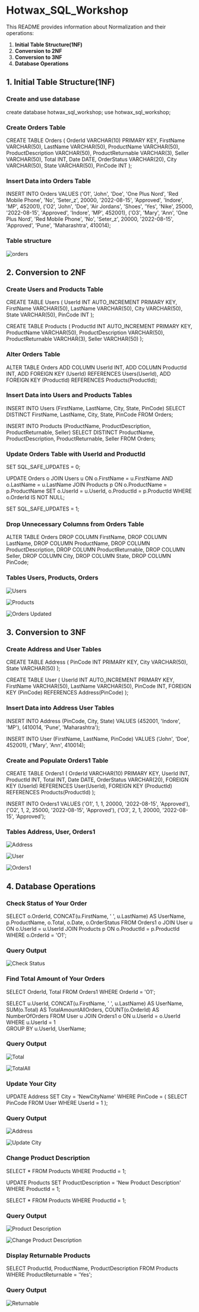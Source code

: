 # Hotwax_SQL_Workshop
This README provides information about Normalization and their operations:

1. **Initial Table Structure(1NF)**
2. **Conversion to 2NF**
3. **Conversion to 3NF**
4. **Database Operations**

## 1. Initial Table Structure(1NF)

### Create and use database
create database  hotwax_sql_workshop;
use hotwax_sql_workshop;

### Create Orders Table
CREATE TABLE Orders (
    OrderId VARCHAR(10) PRIMARY KEY,
    FirstName VARCHAR(50),
    LastName VARCHAR(50),
    ProductName VARCHAR(50),
    ProductDescription VARCHAR(50),
    ProductReturnable VARCHAR(3),
    Seller VARCHAR(50),
    Total INT,
    Date DATE,
    OrderStatus VARCHAR(20),
    City VARCHAR(50),
    State VARCHAR(50),
    PinCode INT
);

### Insert Data into Orders Table
INSERT INTO Orders VALUES
('O1', 'John', 'Doe', 'One Plus Nord', 'Red Mobile Phone', 'No', 'Seter_z', 20000, '2022-08-15', 'Approved', 'Indore', 'MP', 452001),
('O2', 'John', 'Doe', 'Air Jordans', 'Shoes', 'Yes', 'Nike', 25000, '2022-08-15', 'Approved', 'Indore', 'MP', 452001),
('O3', 'Mary', 'Ann', 'One Plus Nord', 'Red Mobile Phone', 'No', 'Seter_z', 20000, '2022-08-15', 'Approved', 'Pune', 'Maharashtra', 410014);

### Table structure
![orders](https://github.com/Manisha20Kumawat/Hotwax_SQL_Workshop/assets/142007598/8d7c4706-1ebe-4902-afa8-3f5ede0d7e16)

## 2. Conversion to 2NF

### Create Users and Products Table
CREATE TABLE Users (
    UserId INT AUTO_INCREMENT PRIMARY KEY,
    FirstName VARCHAR(50),
    LastName VARCHAR(50),
    City VARCHAR(50),
    State VARCHAR(50),
    PinCode INT
);

CREATE TABLE Products (
    ProductId INT AUTO_INCREMENT PRIMARY KEY,
    ProductName VARCHAR(50),
    ProductDescription VARCHAR(50),
    ProductReturnable VARCHAR(3),
    Seller VARCHAR(50)
);

### Alter Orders Table
ALTER TABLE Orders
ADD COLUMN UserId INT,
ADD COLUMN ProductId INT,
ADD FOREIGN KEY (UserId) REFERENCES Users(UserId),
ADD FOREIGN KEY (ProductId) REFERENCES Products(ProductId);

### Insert Data into Users and Products Tables
INSERT INTO Users (FirstName, LastName, City, State, PinCode)
SELECT DISTINCT FirstName, LastName, City, State, PinCode
FROM Orders;

INSERT INTO Products (ProductName, ProductDescription, ProductReturnable, Seller)
SELECT DISTINCT ProductName, ProductDescription, ProductReturnable, Seller
FROM Orders;

### Update Orders Table with UserId and ProductId
SET SQL_SAFE_UPDATES = 0;

UPDATE Orders o
JOIN Users u ON o.FirstName = u.FirstName AND o.LastName = u.LastName
JOIN Products p ON o.ProductName = p.ProductName
SET o.UserId = u.UserId, o.ProductId = p.ProductId
WHERE o.OrderId IS NOT NULL;

SET SQL_SAFE_UPDATES = 1;

### Drop Unnecessary Columns from Orders Table
ALTER TABLE Orders
DROP COLUMN FirstName,
DROP COLUMN LastName,
DROP COLUMN ProductName,
DROP COLUMN ProductDescription,
DROP COLUMN ProductReturnable,
DROP COLUMN Seller,
DROP COLUMN City,
DROP COLUMN State,
DROP COLUMN PinCode;

### Tables Users, Products, Orders
![Users](https://github.com/Manisha20Kumawat/Hotwax_SQL_Workshop/assets/142007598/ab48a342-c7ba-4f85-b82c-326aa39afe78)

![Products](https://github.com/Manisha20Kumawat/Hotwax_SQL_Workshop/assets/142007598/1191e6ac-3056-4801-a92f-e66aaeadb9b0)

![Orders Updated](https://github.com/Manisha20Kumawat/Hotwax_SQL_Workshop/assets/142007598/a0128c80-5469-4ebe-963b-d6a21810e350)

## 3. Conversion to 3NF

### Create Address and User Tables
CREATE TABLE Address (
    PinCode INT PRIMARY KEY,
    City VARCHAR(50),
    State VARCHAR(50)
);

CREATE TABLE User (
    UserId INT AUTO_INCREMENT PRIMARY KEY,
    FirstName VARCHAR(50),
    LastName VARCHAR(50),
    PinCode INT,
    FOREIGN KEY (PinCode) REFERENCES Address(PinCode)
);

### Insert Data into Address User Tables
INSERT INTO Address (PinCode, City, State) VALUES
(452001, 'Indore', 'MP'),
(410014, 'Pune', 'Maharashtra');

INSERT INTO User (FirstName, LastName, PinCode) VALUES
('John', 'Doe', 452001),
('Mary', 'Ann', 410014);

### Create and Populate Orders1 Table
CREATE TABLE Orders1 (
    OrderId VARCHAR(10) PRIMARY KEY,
    UserId INT,
    ProductId INT,
    Total INT,
    Date DATE,
    OrderStatus VARCHAR(20),
    FOREIGN KEY (UserId) REFERENCES User(UserId),
    FOREIGN KEY (ProductId) REFERENCES Products(ProductId)
);

INSERT INTO Orders1 VALUES
('O1', 1, 1, 20000, '2022-08-15', 'Approved'),
('O2', 1, 2, 25000, '2022-08-15', 'Approved'),
('O3', 2, 1, 20000, '2022-08-15', 'Approved');

### Tables Address, User, Orders1
![Address](https://github.com/Manisha20Kumawat/Hotwax_SQL_Workshop/assets/142007598/e505862c-9a29-49a3-a921-79eea5c0b701)

![User](https://github.com/Manisha20Kumawat/Hotwax_SQL_Workshop/assets/142007598/1d5fad89-158d-4e0a-b540-80d864242076)

![Orders1](https://github.com/Manisha20Kumawat/Hotwax_SQL_Workshop/assets/142007598/14edbb3a-563b-475d-8acb-6ec60d009994)

## 4. Database Operations

### Check Status of Your Order
SELECT 
    o.OrderId, CONCAT(u.FirstName, ' ', u.LastName) AS UserName,
    p.ProductName, o.Total, o.Date, o.OrderStatus
FROM 
    Orders1 o
JOIN 
    User u ON o.UserId = u.UserId
JOIN 
    Products p ON o.ProductId = p.ProductId
WHERE 
    o.OrderId = 'O1';

### Query Output
![Check Status](https://github.com/Manisha20Kumawat/Hotwax_SQL_Workshop/assets/142007598/46c753c7-0917-4948-b25a-4c77ea251f5b)

### Find Total Amount of Your Orders
SELECT OrderId, Total
FROM Orders1
WHERE OrderId = 'O1';

SELECT 
    u.UserId,
    CONCAT(u.FirstName, ' ', u.LastName) AS UserName,
    SUM(o.Total) AS TotalAmountAllOrders,
    COUNT(o.OrderId) AS NumberOfOrders
FROM 
    User u
JOIN 
    Orders1 o ON u.UserId = o.UserId
WHERE 
    u.UserId = 1  
GROUP BY 
    u.UserId, UserName;

### Query Output 
![Total](https://github.com/Manisha20Kumawat/Hotwax_SQL_Workshop/assets/142007598/34c2dd01-f3c4-4dc9-85fd-97eb7bd0910e)

![TotalAll](https://github.com/Manisha20Kumawat/Hotwax_SQL_Workshop/assets/142007598/82481aae-1d7a-47b2-8be8-022b276a1fbb)

### Update Your City
UPDATE Address
SET City = 'NewCityName'
WHERE PinCode = (
    SELECT PinCode 
    FROM User 
    WHERE UserId = 1
);

### Query Output
![Address](https://github.com/Manisha20Kumawat/Hotwax_SQL_Workshop/assets/142007598/bbd7ec2a-92a3-4915-b2bb-6f72513f14dd)

![Update City](https://github.com/Manisha20Kumawat/Hotwax_SQL_Workshop/assets/142007598/70621f5a-6e74-4b1c-960d-11b5805870b6)

### Change Product Description
SELECT * FROM Products
WHERE ProductId = 1;

UPDATE Products
SET ProductDescription = 'New Product Description'  
WHERE ProductId = 1;

SELECT * FROM Products
WHERE ProductId = 1;

### Query Output
![Product Description](https://github.com/Manisha20Kumawat/Hotwax_SQL_Workshop/assets/142007598/0a968162-28d7-47de-bf67-a1e91b39f01e)

![Change Product Description](https://github.com/Manisha20Kumawat/Hotwax_SQL_Workshop/assets/142007598/95eae023-7821-4773-8093-ad647eb51910)

### Display Returnable Products
SELECT 
    ProductId,
    ProductName,
    ProductDescription
FROM 
    Products 
WHERE 
    ProductReturnable = 'Yes';
    
### Query Output
![Returnable](https://github.com/Manisha20Kumawat/Hotwax_SQL_Workshop/assets/142007598/44e56d4f-5969-4955-a9ce-2b6ae69f6c7c)


















